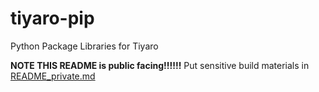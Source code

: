 # tiyaro-pip
Python Package Libraries for Tiyaro

**NOTE THIS README is public facing!!!!!!**  Put sensitive build materials in [README_private.md](README_private.md)

